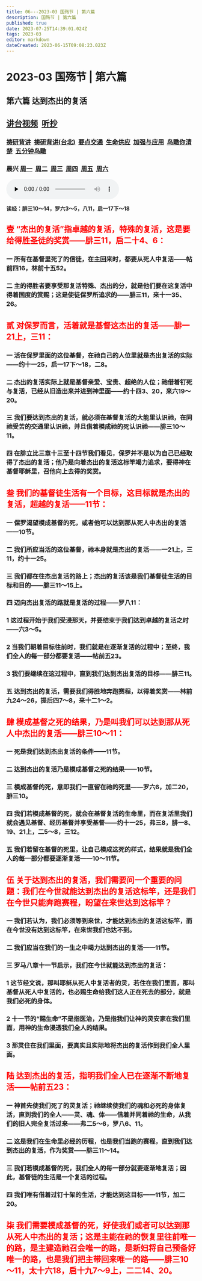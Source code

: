 ```yaml
---
title: 06---2023-03 国殇节 | 第六篇
description: 国殇节 | 第六篇
published: true
date: 2023-07-25T14:39:01.024Z
tags: 2023-03
editor: markdown
dateCreated: 2023-06-15T09:08:23.023Z
---
```


# 2023-03 国殇节 | 第六篇
## 第六篇    达到杰出的复活
## [讲台视频](https://1p8pyp-my.sharepoint.com/:v:/g/personal/sundanaizhu_1p8pyp_onmicrosoft_com/EaE9D7EVAhJFlzVh2deRd6kBQlLTbA-fKPdLaP3T7CRDZw?e=ZfL7kq)&nbsp;&nbsp;[听抄](/home/2023-03/2023-03-06/tc)&nbsp;&nbsp;
### [祷研背讲](https://1p8pyp-my.sharepoint.com/:v:/g/personal/sundanaizhu_1p8pyp_onmicrosoft_com/ETcwYRDt18dLsKD9w6raxSsBQbn5eZQNjddPHuwJVNAK_A?e=gxZlV0)&nbsp;&nbsp;[祷研背讲(台北)](https://1p8pyp-my.sharepoint.com/:v:/g/personal/sundanaizhu_1p8pyp_onmicrosoft_com/ESu5TrIwLyZGuxGa_vSHjOQBFG2AasrAFwM2GeP9xjc_RA?e=w4p0UA)&nbsp;&nbsp;[要点交通](https://1p8pyp-my.sharepoint.com/:v:/g/personal/sundanaizhu_1p8pyp_onmicrosoft_com/EXuj7FOJCzxGi8Ki4O6hPUcBxLfeZf3ZstTEUzXL_ym8lA?e=gSRL8o)&nbsp;&nbsp;[生命供应](https://1p8pyp-my.sharepoint.com/:v:/g/personal/sundanaizhu_1p8pyp_onmicrosoft_com/EYSHNc-lqJ1OrufMPWm-gd8BCTVlDigiKHRq1nt9pbWbWw?e=T2Rdlq)&nbsp;&nbsp;[加强与应用](https://1p8pyp-my.sharepoint.com/:v:/g/personal/sundanaizhu_1p8pyp_onmicrosoft_com/EbUnEv-9ZF9DhqJxjEqHeX8B0k-iHDcbzmg3TYVN9-1JSA?e=A9If4L)&nbsp;&nbsp;[鸟瞰你清楚](https://1p8pyp-my.sharepoint.com/:v:/g/personal/sundanaizhu_1p8pyp_onmicrosoft_com/EbyVCmQR7JZJoKV58EfVzUcBULpx-LFibZxW1l2QAadeFg?e=91PSa9)&nbsp;&nbsp;[五分钟鸟瞰](https://1p8pyp-my.sharepoint.com/:v:/g/personal/sundanaizhu_1p8pyp_onmicrosoft_com/ESN1JgQhw0BIlUOUZ9XNYkcBCdrXZzvEOR3I2bvaeuoPcg?e=d6YGpM)
### 晨兴 [周一](/home/2023-03/2023-03-06/w6d1)&nbsp;&nbsp;[周二](/home/2023-03/2023-03-06/w6d2)&nbsp;&nbsp;[周三](/home/2023-03/2023-03-06/w6d3)&nbsp;&nbsp;[周四](/home/2023-03/2023-03-06/w6d4)&nbsp;&nbsp;[周五](/home/2023-03/2023-03-06/w6d5)&nbsp;&nbsp;[周六](/home/2023-03/2023-03-06/w6d6)

<audio id="audio" controls="" preload="none">
      <source id="mp3" src="/2023-03/mdc/6讲台｜rk.mp3">
</audio>

**读经：腓三10～14，罗六3～5，八11，启一17下～18**
## <font color=red>壹	“杰出的复活”指卓越的复活，特殊的复活，这是要给得胜圣徒的奖赏——腓三11，启二十4、6：</font>

### 一	所有在基督里死了的信徒，在主回来时，都要从死人中复活——帖前四16，林前十五52。

### 二	主的得胜者要享受那复活特殊、杰出的分，就是他们要在这复活中得着国度的赏赐；这是使徒保罗所追求的——腓三11，来十一35、26。

## <font color=red>贰	对保罗而言，活着就是基督这杰出的复活——腓一21上，三11：</font>

### 一	活在保罗里面的这位基督，在祂自己的人位里就是杰出复活的实际——约十一25，启一17下～18，二8。

### 二	杰出的复活实际上就是基督亲爱、宝贵、超绝的人位；祂借着钉死与复活，已经从旧造出来并进到神里面——约十四3、20，来六19～20。

### 三	我们要达到杰出的复活，就必须在基督复活的大能里认识祂，在同祂受苦的交通里认识祂，并且借着模成祂的死认识祂——腓三10～11。

### 四	在腓立比三章十三至十四节我们看见，保罗并不是以为自己已经取得了杰出的复活；他乃是向着杰出的复活这标竿竭力追求，要得神在基督耶稣里，召他向上去得的奖赏。

## <font color=red>叁	我们的基督徒生活有一个目标，这目标就是杰出的复活，超越的复活——11节：</font>

### 一	保罗渴望模成基督的死，或者他可以达到那从死人中杰出的复活——10节。

### 二	我们所应当活的这位基督，祂本身就是杰出的复活——一21上，三11，约十一25。

### 三	我们都在往杰出复活的路上；杰出的复活该是我们基督徒生活的目标和目的——腓三11～15上。

### 四	迈向杰出复活的路就是复活的过程——罗八11：

### 1	这过程开始于我们受浸那天，并要结束于我们达到卓越的复活之时——六3～5。

### 2	当我们朝着目标往前时，我们就是在逐渐复活的过程中；至终，我们全人的每一部分都要复活——帖前五23。

### 3	我们要继续在这过程中，直到我们达到杰出复活的目标——腓三11。

### 五	达到杰出的复活，需要我们得胜地奔跑赛程，以得着奖赏——林前九24～26，提后四7～8，来十二1～2。

## <font color=red>肆	模成基督之死的结果，乃是叫我们可以达到那从死人中杰出的复活——腓三10～11：</font>

### 一	死是我们达到杰出复活的条件——11节。

### 二	达到杰出的复活乃是模成基督之死的结果——10节。

### 三	模成基督的死，意即我们一直留在祂的死里——罗六6，加二20，腓三10。

### 四	我们若模成基督的死，就会在基督复活的生命里，而在复活里我们就会遇见基督、经历基督并享受基督——约十一25，弗三8，腓一8、19、21上，二5～8，三12。

### 五	我们若留在基督的死里，让自己模成这死的样式，结果就是我们全人的每一部分都要逐渐复活——10～11节。

## <font color=red>伍	关于达到杰出的复活，我们需要问一个重要的问题：我们在今世就能达到杰出的复活这标竿，还是我们在今世只能奔跑赛程，盼望在来世达到这标竿？</font>

### 一	我们若认为，我们必须等到来世，才能达到杰出的复活这标竿，而在今世没有达到这标竿，在来世我们也达不到。

### 二	我们应当在我们的一生之中竭力达到杰出的复活——11节。

### 三	罗马八章十一节启示，我们在今世就能达到杰出的复活：

### 1	这节经文说，那叫耶稣从死人中复活者的灵，若住在我们里面，那叫基督从死人中复活的，也必赐生命给我们这人正在死去的部分，就是我们必死的身体。

### 2	十一节的“赐生命”不是指医治，乃是指我们让神的灵安家在我们里面，用神的生命浸透我们全人的结果。

### 3	那灵住在我们里面，要真实且实际地将杰出的复活作到我们全人里面。

## <font color=red>陆	达到杰出的复活，指明我们全人已在逐渐不断地复活——帖前五23：</font>

### 一	神首先使我们死了的灵复活；祂继续使我们的魂和必死的身体复活，直到我们的全人——灵、魂、体——借着并同着祂的生命，从我们的旧人完全复活过来——弗二5～6，罗八6、11。

### 二	这是我们在生命里必经的历程，也是我们当跑的赛程，直到我们达到杰出的复活，作为奖赏——腓三11～14。

### 三	我们若模成基督的死，我们全人的每一部分就要逐渐地复活；因此，基督徒的生活是一个复活的过程。

### 四	我们唯有借着过钉十架的生活，才能达到这目标——11节，加二20。

## <font color=red>柒	我们需要模成基督的死，好使我们或者可以达到那从死人中杰出的复活；这是主能在祂的恢复里往前唯一的路，是主建造祂召会唯一的路，是新妇将自己预备好唯一的路，也是我们把主带回来唯一的路——腓三10～11，太十六18，启十九7～9上，二二14、20。</font>